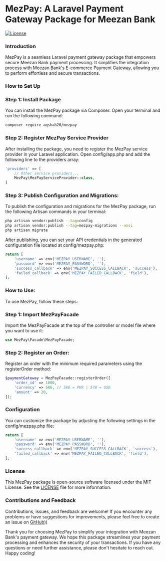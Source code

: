 # MezPay: A Laravel Payment Gateway Package for Meezan Bank

[![License](https://img.shields.io/badge/License-MIT-blue.svg)](https://github.com/aqshah20/mezpay/blob/master/LICENSE)

### Introduction

MezPay is a seamless Laravel payment gateway package that empowers secure Meezan Bank payment processing. It simplifies the integration process with Meezan Bank's E-commerce Payment Gateway, allowing you to perform effortless and secure transactions.

### How to Set Up

### Step 1: Install Package

You can install the MezPay package via Composer. Open your terminal and run the following command:

```bash
composer require aqshah20/mezpay
```

### Step 2: Register MezPay Service Provider
After installing the package, you need to register the MezPay service provider in your Laravel application. Open config/app.php and add the following line to the providers array:

```php
'providers' => [
    // Other service providers...
    MezPay\MezPayServiceProvider::class,
]
```

### Step 3: Publish Configuration and Migrations:
To publish the configuration and migrations for the MezPay package, run the following Artisan commands in your terminal:

```bash
php artisan vendor:publish --tag=config
php artisan vendor:publish --tag=mezpay-migrations --ansi
php artisan migrate
```
After publishing, you can set your API credentials in the generated configuration file located at config/mezpay.php:

```php
return [
    'username' => env('MEZPAY_USERNAME', ''),
    'password' => env('MEZPAY_PASSWORD', ''),
    'success_callback' => env('MEZPAY_SUCCESS_CALLBACK', 'success'),
    'failed_callback' => env('MEZPAY_FAILED_CALLBACK', 'field'),
];
```

### How to Use:
To use MezPay, follow these steps:

### Step 1: Import MezPayFacade
Import the MezPayFacade at the top of the controller or model file where you want to use it:
```php
use MezPay\Facade\MezPayFacade;
```

### Step 2: Register an Order:
Register an order with the minimum required parameters using the registerOrder method:
```php
$paymentGateway = MezPayFacade::registerOrder([
    'order_id' => 1000,
    'currency' => 586, // 586 = PKR | 578 = USD
    'amount' => 20,
]);
```

### Configuration
You can customize the package by adjusting the following settings in the config/mezpay.php file:
```php
return [
    'username' => env('MEZPAY_USERNAME', ''),
    'password' => env('MEZPAY_PASSWORD', ''),
    'success_callback' => env('MEZPAY_SUCCESS_CALLBACK', 'success'),
    'failed_callback' => env('MEZPAY_FAILED_CALLBACK', 'field'),
];
```
### License
This MezPay package is open-source software licensed under the MIT License. See the [LICENSE]([https://laravel.com/docs/authorization](https://github.com/spatie/laravel-permission/blob/main/LICENSE.md)) file for more information.
### Contributions and Feedback
Contributions, issues, and feedback are welcome! If you encounter any problems or have suggestions for improvements, please feel free to create an issue on  [GitHub]([[https://github.com)))

Thank you for choosing MezPay to simplify your integration with Meezan Bank's payment gateway. We hope this package streamlines your payment processing and enhances the security of your transactions. If you have any questions or need further assistance, please don't hesitate to reach out. Happy coding!












